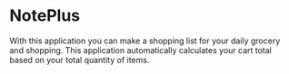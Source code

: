 # NotePlus

With this application you can make a shopping list for your daily grocery and shopping. This application automatically calculates your cart total based on your total quantity of items.
